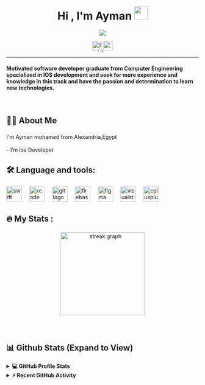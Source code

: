 <div align="center">
 <h1 align="center">Hi , I'm Ayman <img src="https://media.giphy.com/media/hvRJCLFzcasrR4ia7z/giphy.gif" width="35"></h1>
<p align="center">
  <a href="https://github.com/DenverCoder1/readme-typing-svg"><img src="https://readme-typing-svg.herokuapp.com?lines=IOS+Developer;Always%20learning%20new%20things&center=true&width=500&height=50"></a>
</p>
</div>

<div align="center">
  <a href="https://www.linkedin.com/in/ayman-mohamed-naim" target="_blank">
    <img src="https://img.shields.io/static/v1?message=LinkedIn&logo=linkedin&label=&color=0077B5&logoColor=white&labelColor=&style=for-the-badge" height="25" alt="linkedin logo"  />
  </a>
  <a href="mailto:https://www.ayman_mohamed.naim@yahoo.com" target="_blank">
    <img src="https://img.shields.io/badge/Yahoo!-6001D2?style=for-the-badge&logo=Yahoo!&logoColor=white" height="25" alt="yahoo"  />
  </a>
</div>

<hr/>
<h4 align="left">Motivated software developer graduate from Computer Engineering specialized in IOS development and seek for more experience and knowledge in this track and have the passion and determination to learn new technologies. </h4>
<br>

###



###

## 👩‍💻  About Me

###

<p align="left">I'm Ayman mohamed from Alexandria,Egypt<br><br>- I’m ios Developer

###

## 🛠 Language and tools:

###

<div align="left">
  <img src="https://cdn.jsdelivr.net/gh/devicons/devicon/icons/swift/swift-original.svg" height="40" alt="swift logo"  />
  <img width="12" />
  <img src="https://cdn.jsdelivr.net/gh/devicons/devicon/icons/xcode/xcode-original.svg" height="40" alt="xcode logo"  />
  <img width="12" />
  <img src="https://cdn.jsdelivr.net/gh/devicons/devicon/icons/git/git-original.svg" height="40" alt="git logo"  />
  <img width="12" />
  <img src="https://cdn.jsdelivr.net/gh/devicons/devicon/icons/firebase/firebase-plain-wordmark.svg" height="40" alt="firebase logo"  />
  <img width="12" />
  <img src="https://cdn.jsdelivr.net/gh/devicons/devicon/icons/figma/figma-original.svg" height="40" alt="figma logo"  />
  <img width="12" />
  <img src="https://cdn.jsdelivr.net/gh/devicons/devicon/icons/visualstudio/visualstudio-plain.svg" height="40" alt="visualstudio logo"  />
  <img width="12" />
  <img src="https://cdn.jsdelivr.net/gh/devicons/devicon/icons/cplusplus/cplusplus-original.svg" height="40" alt="cplusplus logo"  />
  <img width="12" />

</div>

###
## 🔥   My Stats :


###

<div align="center">
  <img src="https://streak-stats.demolab.com?user=Ayman-Naim&locale=en&mode=daily&theme=dark&hide_border=false&border_radius=5&order=3" height="220" alt="streak graph"  />
</div>

###

<br/>

## 📊 Github Stats (Expand to View) 


<details> 
  <summary><b>💻 GitHub Profile Stats</b></summary>
  <br/>
  <p align="center">
    <a href="https://github.com/Ayman-Naim/github-readme-stats"><img alt="Ayman's Github Stats" src="https://github-readme-stats.vercel.app/api?username=Ayman-Naim&show_icons=true&count_private=true&theme=algolia" height="192px"/></a>
<br/>
  &nbsp;
	  <img src="https://github-readme-stats.vercel.app/api/top-langs?username=Ayman-Naim&show_icons=true&locale=en&layout=compact&theme=algolia" alt="Ayman-Naim" height="192px"/>
  <br/>
  <b>Note:</b> Top languages is only a metric of the languages my public code consists of and doesn't reflect experience or skill level.
  </p>
</details>


<details>
  <summary><b>⚡ Recent GitHub Activity</b></summary>
  <br/>
   <a href="https://github.com/Ayman-Naim"><img alt="Ayman's Activity Graph" src="https://activity-graph.herokuapp.com/graph?username=Ayman-Naim&custom_title=Ayman%Naim's%20Contribution%20Graph&theme=react-dark" /></a>
  <br/>

</details>


